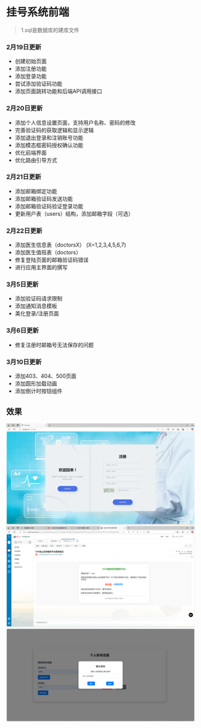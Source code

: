 # 挂号系统前端
> 1.sql是数据库的建库文件

### 2月19日更新
- 创建初始页面
- 添加注册功能
- 添加登录功能
- 尝试添加验证码功能
- 添加页面跳转功能和后端API调用接口

### 2月20日更新
- 添加个人信息设置页面，支持用户名称、密码的修改
- 完善验证码的获取逻辑和显示逻辑
- 添加退出登录和注销账号功能
- 添加模态框密码授权确认功能
- 优化前端界面
- 优化路由引导方式

### 2月21日更新
- 添加邮箱绑定功能
- 添加邮箱验证码发送功能
- 添加邮箱验证码验证登录功能
- 更新用户表（users）结构，添加邮箱字段（可选）

### 2月22日更新
- 添加医生信息表（doctorsX） (X=1,2,3,4,5,6,7)
- 添加医生值班表（doctors）
- 修复登陆页面的邮箱验证码错误
- 进行应用主界面的撰写

### 3月5日更新
- 添加验证码请求限制
- 添加通知消息模板
- 美化登录/注册页面

### 3月6日更新
- 修复注册时邮箱号无法保存的问题

### 3月10日更新
- 添加403、404、500页面
- 添加圆形加载动画 
- 添加倒计时按钮组件

## 效果
![image](注册登录页面.png)
![image](邮箱验证码.png)
![image](个人信息设置.png)

